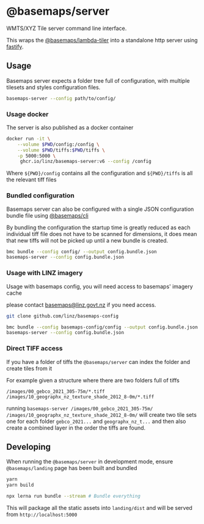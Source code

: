 # @basemaps/server

WMTS/XYZ Tile server command line interface.

This wraps the [@basemaps/lambda-tiler](https://github.com/linz/basemaps/blob/master/packages/lambda-tiler/README.md) into a standalone http server using [fastify](https://www.fastify.io/).

## Usage

Basemaps server expects a folder tree full of configuration, with multiple tilesets and styles configuration files.

```bash
basemaps-server --config path/to/config/
```

### Usage docker

The server is also published as a docker container

```bash
docker run -it \
    --volume $PWD/config:/config \
    --volume $PWD/tiffs:$PWD/tiffs \
    -p 5000:5000 \
     ghcr.io/linz/basemaps-server:v6 --config /config
```

Where `${PWD}/config` contains all the configuration and `${PWD}/tiffs` is all the relevant tiff files

### Bundled configuration

Basemaps server can also be configured with a single JSON configuration bundle file using [@basemaps/cli](https://github.com/linz/basemaps/blob/master/packages/cli/README.md)

By bundling the configuration the startup time is greatly reduced as each individual tiff file does not have to be scanned for dimensions, it does mean that new tiffs will not be picked up until a new bundle is created.

```bash
bmc bundle --config config/ --output config.bundle.json
basemaps-server --config config.bundle.json
```

### Usage with LINZ imagery

Usage with basemaps config, you will need access to basemaps' imagery cache

please contact basemaps@linz.govt.nz if you need access.

```bash
git clone github.com/linz/basemaps-config

bmc bundle --config basemaps-config/config --output config.bundle.json
basemaps-server --config config.bundle.json
```

### Direct TIFF access

If you have a folder of tiffs the `@basemaps/server` can index the folder and create tiles from it

For example given a structure where there are two folders full of tiffs

```
/images/00_gebco_2021_305-75m/*.tiff
/images/10_geographx_nz_texture_shade_2012_8-0m/*.tiff
```

running `basemaps-server /images/00_gebco_2021_305-75m/ /images/10_geographx_nz_texture_shade_2012_8-0m/` will create two tile sets one for each folder `gebco_2021...` and `geographx_nz_t...` and then also create a combined layer in the order the tiffs are found.

## Developing

When running the `@basemaps/server` in development mode, ensure `@basemaps/landing` page has been built and bundled

```bash
yarn
yarn build

npx lerna run bundle --stream # Bundle everything
```

This will package all the static assets into `landing/dist` and will be served from `http://localhost:5000`
